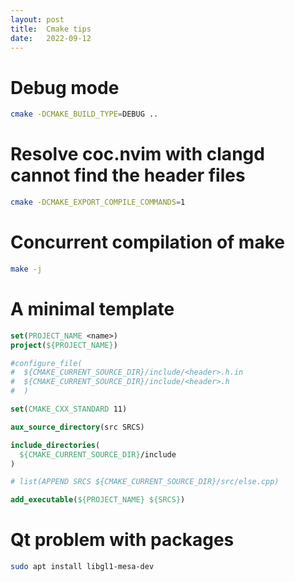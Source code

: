 ```yaml
---
layout: post
title:  Cmake tips
date:   2022-09-12
---
```

# Debug mode
```sh
cmake -DCMAKE_BUILD_TYPE=DEBUG ..
```
# Resolve coc.nvim with clangd cannot find the header files
```sh
cmake -DCMAKE_EXPORT_COMPILE_COMMANDS=1
```
# Concurrent compilation of make
```sh
make -j
```
# A minimal template
```cmake
set(PROJECT_NAME <name>)
project(${PROJECT_NAME})

#configure_file(
#  ${CMAKE_CURRENT_SOURCE_DIR}/include/<header>.h.in 
#  ${CMAKE_CURRENT_SOURCE_DIR}/include/<header>.h
#  )

set(CMAKE_CXX_STANDARD 11)

aux_source_directory(src SRCS)

include_directories(
  ${CMAKE_CURRENT_SOURCE_DIR}/include
)

# list(APPEND SRCS ${CMAKE_CURRENT_SOURCE_DIR}/src/else.cpp)

add_executable(${PROJECT_NAME} ${SRCS})
```
# Qt problem with packages
```sh
sudo apt install libgl1-mesa-dev
```
